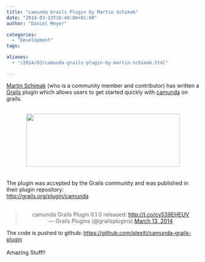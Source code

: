 ```yaml
---
title: "camunda Grails Plugin by Martin Schimak"
date: "2014-03-13T16:49:00+01:00"
author: "Daniel Meyer"

categories:
  - "Development"
tags: 

aliases:
  - "/2014/03/camunda-grails-plugin-by-martin-schimak.html"

---
```


<a href="http://plexiti.com/planet">Martin Schimak</a> (who is a community member and contributor) has written a <a href="http://grails.org/">Grails</a> plugin which allows users to get started quickly with <a href="http://camunda.org/">camunda</a> on grails.<br />
<br />
<div class="separator" style="clear: both; text-align: center;">
<a href="http://3.bp.blogspot.com/-XqspuwSbrj0/UyHTVjkGVEI/AAAAAAAAAWw/KaLfgKn4_CQ/s1600/camunda-and-grails.png" imageanchor="1" style="margin-left: 1em; margin-right: 1em;"><img border="0" src="http://3.bp.blogspot.com/-XqspuwSbrj0/UyHTVjkGVEI/AAAAAAAAAWw/KaLfgKn4_CQ/s1600/camunda-and-grails.png" height="138" width="400" /></a></div>
<br />
<br />
The plugin was accepted by the Grails community and was published in their plugin repository:<br />
<a href="http://grails.org/plugin/camunda">http://grails.org/plugin/camunda</a><br />
<div style="text-align: center;">
<br /></div>
<blockquote class="twitter-tweet" lang="en">
<div style="text-align: center;">
camunda Grails Plugin 0.1.0 released: <a href="http://t.co/cy539EHEUV">http://t.co/cy539EHEUV</a></div>
<div style="text-align: center;">
— Grails Plugins (@grailsplugins) <a href="https://twitter.com/grailsplugins/statuses/444111900217860096">March 13, 2014</a></div>
</blockquote>
<script async="" charset="utf-8" src="//platform.twitter.com/widgets.js"></script>

The code is pushed to github:&nbsp;<a href="https://github.com/plexiti/camunda-grails-plugin">https://github.com/plexiti/camunda-grails-plugin</a><br />
<br />
Amazing Stuff!!